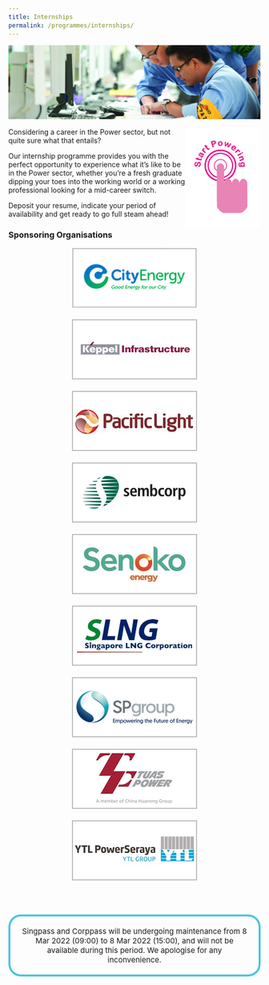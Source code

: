 ```yaml
---
title: Internships
permalink: /programmes/internships/
---
```

![Internships](/images/programmes/internships/INTERNSHIPS_internship_details_splash.jpg)

<div style="float: right;">
    <a href="#NearHyperLinkLoginSingPass">
        <img alt="Start Powering" src="/images/common/start_powering.png" style="width: 150px; height: 200px;"/>
    </a>
</div>

Considering a career in the Power sector, but not quite sure what that entails?

Our internship programme provides you with the perfect opportunity to experience what it’s like to be in the Power sector, whether you’re a fresh graduate dipping your toes into the working world or a working professional looking for a mid-career switch.

Deposit your resume, indicate your period of availability and get ready to go full steam ahead!

### Sponsoring Organisations  
<div style="width: 100%; overflow: hidden; text-align: center;">
    <div style="display: inline-block; vertical-align: top; text-align: center; width: 270px; margin: auto; margin-bottom: 20px;">
        <a href="https://www.cityenergy.com.sg/" target="_blank">
            <img alt="City Energy" src="/images/common/partner-logos/city_energy.png" style="width: 250px; height: 120px;">
        </a>    
    </div>
    <div style="display: inline-block; vertical-align: top; text-align: center; width: 270px; margin: auto; margin-bottom: 20px;">
        <a href="http://www.kepinfra.com/" target="_blank">
            <img alt="Keppel Infrastructure" src="/images/common/partner-logos/keppel_infrastructure.jpg" style="width: 250px; height: 120px;">
        </a>    
    </div>
    <div style="display: inline-block; vertical-align: top; text-align: center; width: 270px; margin: auto; margin-bottom: 20px;">
        <a href="https://www.pacificlight.com.sg/" target="_blank">
        <img alt="PacificLight Power" src="/images/common/partner-logos/pacific_light.jpg" style="width: 250px; height: 120px;">
    </a>    
    </div>
    <div style="display: inline-block; vertical-align: top; text-align: center; width: 270px; margin: auto; margin-bottom: 20px;">
        <a href="https://www.sembcorp.com/" target="_blank">
            <img alt="Sembcorp Industries" src="/images/common/partner-logos/sembcorp.jpg" style="width: 250px; height: 120px;">
        </a>    
    </div>
    <div style="display: inline-block; vertical-align: top; text-align: center; width: 270px; margin: auto; margin-bottom: 20px;">
        <a href="https://www.senokoenergy.com/" target="_blank">
            <img alt="Senoko Energy" src="/images/common/partner-logos/senoko_new.jpg" style="width: 250px; height: 120px;">
        </a>    
    </div>
    <div style="display: inline-block; vertical-align: top; text-align: center; width: 270px; margin: auto; margin-bottom: 20px;">
        <a href="https://www.slng.com.sg/" target="_blank">
            <img alt="Singapore LNG Corporation" src="/images/common/partner-logos/singapore_lng_corporation.jpg" style="width: 250px; height: 120px;">
        </a>   
    </div>
    <div style="display: inline-block; vertical-align: top; text-align: center; width: 270px; margin: auto; margin-bottom: 20px;">
        <a href="https://www.spgroup.com.sg/" target="_blank">
            <img alt="Singapore Power" src="/images/common/partner-logos/sp_group.png" style="width: 250px; height: 120px;">
        </a>    
    </div>
    <div style="display: inline-block; vertical-align: top; text-align: center; width: 270px; margin: auto; margin-bottom: 20px;">
        <a href="https://www.tuaspower.com.sg/" target="_blank">
            <img alt="Tuas Power" src="/images/common/partner-logos/tuas_power.jpg" style="width: 250px; height: 120px;">
        </a>    
    </div>
    <div style="display: inline-block; vertical-align: top; text-align: center; width: 270px; margin: auto; margin-bottom: 20px;">
        <a href="https://ytlpowerseraya.com.sg/" target="_blank">
            <img alt="YTL PowerSeraya" src="/images/common/partner-logos/ytl_power_seraya.jpg" style="width: 250px; height: 120px;">
        </a>    
    </div>
</div>

&nbsp;

<a id="NearHyperLinkLoginSingPass"></a>
<div style="margin:auto; border: 4px solid; border-radius: 25px; padding: 20px 20px; border-color:#4EC4DD ">
    <div style="text-align:center; font-size: 15px;" >
        <span>
            Singpass and Corppass will be undergoing maintenance from 8 Mar 2022 (09:00) to 8 Mar 2022 (15:00), and will not be available during this period. We apologise for any inconvenience.
        </span>
        <br/>
        </a>
    </div>
</div>
